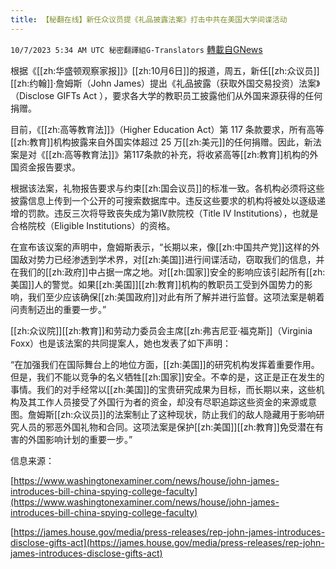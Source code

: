 ```yaml
---
title: 【秘翻在线】新任众议员提《礼品披露法案》打击中共在美国大学间谍活动
---
```

`10/7/2023 5:34 AM UTC 秘密翻譯組G-Translators` [轉載自GNews](https://gnews.org/articles/1797374)

根据《[[zh:华盛顿观察家报]]》[[zh:10月6日]]的报道，周五，新任[[zh:众议员]][[zh:约翰]]·詹姆斯（John James）提出《礼品披露（获取外国交易投资）法案》（Disclose GIFTs Act ），要求各大学的教职员工披露他们从外国来源获得的任何捐赠。

目前，《[[zh:高等教育法]]》（Higher Education Act）第 117 条款要求，所有高等[[zh:教育]]机构披露来自外国实体超过 25 万[[zh:美元]]的任何捐赠。因此，新法案是对《[[zh:高等教育法]]》第117条款的补充，将收紧高等[[zh:教育]]机构的外国资金报告要求。

根据该法案，礼物报告要求与约束[[zh:国会议员]]的标准一致。各机构必须将这些披露信息上传到一个公开的可搜索数据库中。违反这些要求的机构将被处以逐级递增的罚款。违反三次将导致丧失成为第IV款院校（Title IV Institutions），也就是合格院校（Eligible Institutions）的资格。

在宣布该议案的声明中，詹姆斯表示，“长期以来，像[[zh:中国共产党]]这样的外国敌对势力已经渗透到学术界，对[[zh:美国]]进行间谍活动，窃取我们的信息，并在我们的[[zh:政府]]中占据一席之地。对[[zh:国家]]安全的影响应该引起所有[[zh:美国]]人的警觉。如果[[zh:美国]][[zh:教育]]机构的教职员工受到外国势力的影响，我们至少应该确保[[zh:美国政府]]对此有所了解并进行监督。这项法案是朝着问责制迈出的重要一步。”

[[zh:众议院]][[zh:教育]]和劳动力委员会主席[[zh:弗吉尼亚·福克斯]]（Virginia Foxx）也是该法案的共同提案人，她也发表了如下声明：

“在加强我们在国际舞台上的地位方面，[[zh:美国]]的研究机构发挥着重要作用。但是，我们不能以竞争的名义牺牲[[zh:国家]]安全。不幸的是，这正是正在发生的事情。我们的对手经常以[[zh:美国]]的宝贵研究成果为目标，而长期以来，这些机构及其工作人员接受了外国行为者的资金，却没有尽职追踪这些资金的来源或意图。詹姆斯[[zh:众议员]]的法案制止了这种现状，防止我们的敌人隐藏用于影响研究人员的邪恶外国礼物和合同。这项法案是保护[[zh:美国]][[zh:教育]]免受潜在有害的外国影响计划的重要一步。”

信息来源：

[https://www.washingtonexaminer.com/news/house/john-james-introduces-bill-china-spying-college-faculty](https://www.washingtonexaminer.com/news/house/john-james-introduces-bill-china-spying-college-faculty)

[https://james.house.gov/media/press-releases/rep-john-james-introduces-disclose-gifts-act](https://james.house.gov/media/press-releases/rep-john-james-introduces-disclose-gifts-act)

